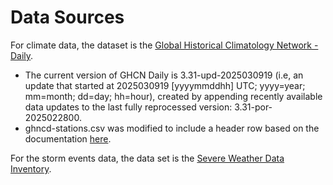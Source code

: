 # Data Sources

For climate data, the dataset is the [Global Historical Climatology Network - Daily](https://www.ncei.noaa.gov/metadata/geoportal/rest/metadata/item/gov.noaa.ncdc:C00861/html).

- The current version of GHCN Daily is 3.31-upd-2025030919 (i.e, an update that started at 2025030919 [yyyymmddhh] UTC; yyyy=year; mm=month; dd=day; hh=hour),
  created by appending recently available data updates to the last fully reprocessed version: 3.31-por-2025022800.
- ghncd-stations.csv was modified to include a header row based on the documentation [here](https://www.ncei.noaa.gov/pub/data/ghcn/daily/readme.txt).

For the storm events data, the data set is the [Severe Weather Data Inventory](https://www.ncei.noaa.gov/metadata/geoportal/rest/metadata/item/gov.noaa.ncdc:C00773/html).
